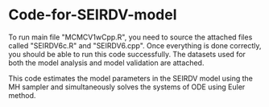 # Code-for-SEIRDV-model

To run main file "MCMCV1wCpp.R", you need to source the attached files called "SEIRDV6c.R" and "SEIRDV6.cpp". Once everything is done correctly, you should be able to run this code successfully. The datasets used for both the model analysis and model validation are attached.

This code estimates the model parameters in the SEIRDV model using the MH sampler and simultaneously solves the systems of ODE using Euler method. 

